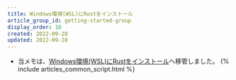 ```yaml
---
title: Windows環境(WSL)にRustをインストール
article_group_id: getting-started-group
display_order: 10
created: 2022-09-28
updated: 2022-09-28
---
```

- 当メモは、[Windows環境(WSL)にRustをインストール](https://thinktwice.tech/it/rust/install_rust_in_windows_wsl/)へ移管しました。
{% include articles_common_script.html %}
